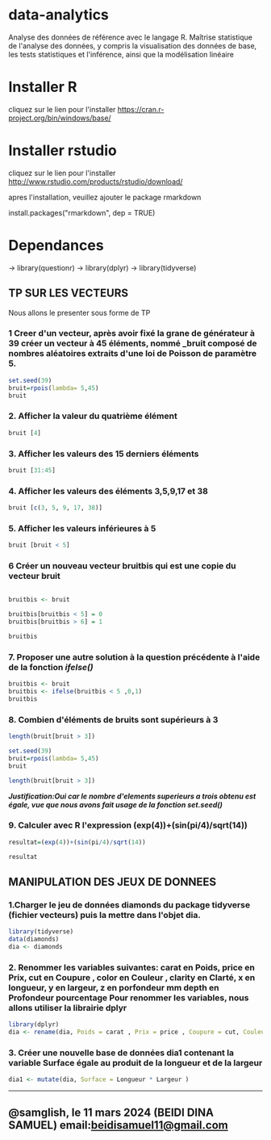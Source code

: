 # data-analytics
Analyse des données de référence avec le langage R. Maîtrise statistique de l'analyse des données, y compris la visualisation des données de base, les tests statistiques et l'inférence, ainsi que la modélisation linéaire

# Installer R
cliquez sur le lien pour l'installer
https://cran.r-project.org/bin/windows/base/

# Installer rstudio
cliquez sur le lien pour l'installer
http://www.rstudio.com/products/rstudio/download/

apres l'installation, veuillez ajouter le package rmarkdown
 
install.packages("rmarkdown", dep = TRUE)

# Dependances
-> library(questionr)
-> library(dplyr)
-> library(tidyverse)
## TP SUR LES VECTEURS
Nous allons le presenter sous forme de TP

### 1  Creer d'un vecteur, après avoir fixé la grane de générateur à 39 créer un vecteur à 45 éléments, nommé _bruit composé de nombres aléatoires extraits d'une loi de Poisson de paramètre 5.

```r
set.seed(39)
bruit=rpois(lambda= 5,45)
bruit
```


### 2. Afficher la valeur du quatrième élément

```r
bruit [4]

```


### 3. Afficher les valeurs des 15 derniers éléments

```r
bruit [31:45]

```

### 4. Afficher les valeurs des éléments 3,5,9,17 et 38

```r
bruit [c(3, 5, 9, 17, 38)]

```

### 5. Afficher les valeurs inférieures à 5

```r
bruit [bruit < 5]
```

### 6 Créer un nouveau vecteur bruitbis qui est une copie du vecteur bruit

```r

bruitbis <- bruit

bruitbis[bruitbis < 5] = 0
bruitbis[bruitbis > 6] = 1

bruitbis

```


### 7. Proposer une autre solution à la question précédente à l'aide de la fonction _ifelse()_

```r
bruitbis <- bruit
bruitbis <- ifelse(bruitbis < 5 ,0,1)
bruitbis

```
### 8. Combien d'éléments de bruits sont supérieurs à 3

```r
length(bruit[bruit > 3])

set.seed(39)
bruit=rpois(lambda= 5,45)
bruit

length(bruit[bruit > 3])
```
***Justification:Oui car le nombre d'elements superieurs a trois obtenu est égale, vue que nous avons fait usage de la fonction set.seed()***

### 9. Calculer avec R l'expression (exp(4))+(sin(pi/4)/sqrt(14))

```r
resultat=(exp(4))+(sin(pi/4)/sqrt(14))

resultat
```

## MANIPULATION DES JEUX DE DONNEES

### 1.Charger le jeu de données diamonds du package tidyverse (fichier vecteurs) puis la mettre dans l'objet dia.

```r
library(tidyverse)
data(diamonds)
dia <- diamonds

```
### 2. Renommer les variables suivantes: carat en Poids, price en Prix, cut en Coupure , color en Couleur , clarity en Clarté, x en longueur, y en largeur, z en porfondeur mm depth en Profondeur pourcentage Pour renommer les variables, nous allons utiliser la librairie dplyr

```r
library(dplyr)
dia <- rename(dia, Poids = carat , Prix = price , Coupure = cut, Couleur = color , Clarte = clarity ,  Longueur = x , Largeur = y , Profondeur_mm = z, Profondeur_pourcentage = depth)

```

### 3. Créer une nouvelle base de données dia1 contenant la variable Surface égale au produit de la longueur et de la largeur

```r
dia1 <- mutate(dia, Surface = Longueur * Largeur )
```
------------------------------------------------------------
@samglish, le 11 mars 2024 (BEIDI DINA SAMUEL)
email:beidisamuel11@gmail.com
------------------------------------------------------------

